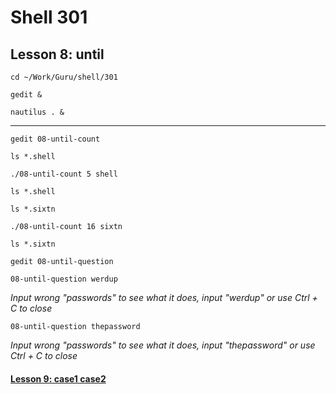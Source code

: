 # Shell 301
## Lesson 8: until

`cd ~/Work/Guru/shell/301`

`gedit &`

`nautilus . &`
___

`gedit 08-until-count`

`ls *.shell`

`./08-until-count 5 shell`

`ls *.shell`

`ls *.sixtn`

`./08-until-count 16 sixtn`

`ls *.sixtn`

`gedit 08-until-question`

`08-until-question werdup`

*Input wrong "passwords" to see what it does, input "werdup" or use Ctrl + C to close*

`08-until-question thepassword`

*Input wrong "passwords" to see what it does, input "thepassword" or use Ctrl + C to close*

#### [Lesson 9: case1 case2](https://github.com/inkVerb/guru/blob/master/301-shell/Lesson-09.md)
